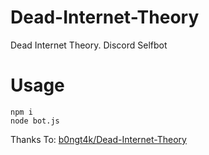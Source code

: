 # Dead-Internet-Theory
Dead Internet Theory. Discord Selfbot
# Usage
```
npm i
node bot.js
```



Thanks To: [b0ngt4k/Dead-Internet-Theory](https://github.com/b0ngt4k/Dead-Internet-Theory)
